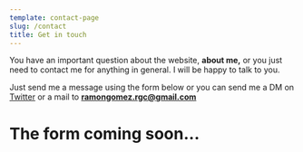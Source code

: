 ```yaml
---
template: contact-page
slug: /contact
title: Get in touch
---
```

You have an important question about the website, **about me,** or you just need to contact me for anything in general. I will be happy to talk to you.

Just send me a message using the form below or you can send me a DM on [Twitter](https://twitter.com/gomezramon_) or a mail to **ramongomez.rgc@gmail.com**

# The form coming soon...

